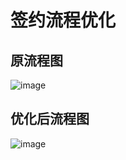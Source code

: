 # 签约流程优化

## 原流程图

![image](../../img/signflow_drawio.png)

## 优化后流程图

![image](../../img/signflow_optimize_drawio.png)
